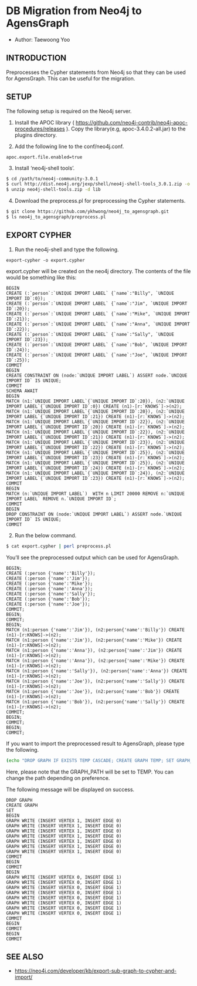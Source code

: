 # DB Migration from Neo4j to AgensGraph
- Author: Taewoong Yoo

## INTRODUCTION
Preprocesses the Cypher statements from Neo4j so that they can be used for AgensGraph. This can be useful for the migration.

## SETUP
The following setup is required on the Neo4j server.

1. Install the APOC library ( https://github.com/neo4j-contrib/neo4j-apoc-procedures/releases ).
Copy the library(e.g, apoc-3.4.0.2-all.jar) to the plugins directory.

2. Add the following line to the conf/neo4j.conf.
```
apoc.export.file.enabled=true
```

3. Install ‘neo4j-shell tools’.
```sh
$ cd /path/to/neo4j-community-3.0.1
$ curl http://dist.neo4j.org/jexp/shell/neo4j-shell-tools_3.0.1.zip -o neo4j-shell-tools.zip
$ unzip neo4j-shell-tools.zip -d lib
```

4. Download the preprocess.pl for preprocessing the Cypher statements.
```sh
$ git clone https://github.com/ykhwong/neo4j_to_agensgraph.git
$ ls neo4j_to_agensgraph/preprocess.pl
```

## EXPORT CYPHER

1. Run the neo4j-shell and type the following.

```
export-cypher -o export.cypher
```

export.cypher will be created on the neo4j directory.
The contents of the file would be something like this:

```
BEGIN
CREATE (:`person`:`UNIQUE IMPORT LABEL` {`name`:"Billy", `UNIQUE IMPORT ID`:0});
CREATE (:`person`:`UNIQUE IMPORT LABEL` {`name`:"Jim", `UNIQUE IMPORT ID`:20});
CREATE (:`person`:`UNIQUE IMPORT LABEL` {`name`:"Mike", `UNIQUE IMPORT ID`:21});
CREATE (:`person`:`UNIQUE IMPORT LABEL` {`name`:"Anna", `UNIQUE IMPORT ID`:22});
CREATE (:`person`:`UNIQUE IMPORT LABEL` {`name`:"Sally", `UNIQUE IMPORT ID`:23});
CREATE (:`person`:`UNIQUE IMPORT LABEL` {`name`:"Bob", `UNIQUE IMPORT ID`:24});
CREATE (:`person`:`UNIQUE IMPORT LABEL` {`name`:"Joe", `UNIQUE IMPORT ID`:25});
COMMIT
BEGIN
CREATE CONSTRAINT ON (node:`UNIQUE IMPORT LABEL`) ASSERT node.`UNIQUE IMPORT ID` IS UNIQUE;
COMMIT
SCHEMA AWAIT
BEGIN
MATCH (n1:`UNIQUE IMPORT LABEL`{`UNIQUE IMPORT ID`:20}), (n2:`UNIQUE IMPORT LABEL`{`UNIQUE IMPORT ID`:0}) CREATE (n1)-[r:`KNOWS`]->(n2);
MATCH (n1:`UNIQUE IMPORT LABEL`{`UNIQUE IMPORT ID`:20}), (n2:`UNIQUE IMPORT LABEL`{`UNIQUE IMPORT ID`:21}) CREATE (n1)-[r:`KNOWS`]->(n2);
MATCH (n1:`UNIQUE IMPORT LABEL`{`UNIQUE IMPORT ID`:22}), (n2:`UNIQUE IMPORT LABEL`{`UNIQUE IMPORT ID`:20}) CREATE (n1)-[r:`KNOWS`]->(n2);
MATCH (n1:`UNIQUE IMPORT LABEL`{`UNIQUE IMPORT ID`:22}), (n2:`UNIQUE IMPORT LABEL`{`UNIQUE IMPORT ID`:21}) CREATE (n1)-[r:`KNOWS`]->(n2);
MATCH (n1:`UNIQUE IMPORT LABEL`{`UNIQUE IMPORT ID`:23}), (n2:`UNIQUE IMPORT LABEL`{`UNIQUE IMPORT ID`:22}) CREATE (n1)-[r:`KNOWS`]->(n2);
MATCH (n1:`UNIQUE IMPORT LABEL`{`UNIQUE IMPORT ID`:25}), (n2:`UNIQUE IMPORT LABEL`{`UNIQUE IMPORT ID`:23}) CREATE (n1)-[r:`KNOWS`]->(n2);
MATCH (n1:`UNIQUE IMPORT LABEL`{`UNIQUE IMPORT ID`:25}), (n2:`UNIQUE IMPORT LABEL`{`UNIQUE IMPORT ID`:24}) CREATE (n1)-[r:`KNOWS`]->(n2);
MATCH (n1:`UNIQUE IMPORT LABEL`{`UNIQUE IMPORT ID`:24}), (n2:`UNIQUE IMPORT LABEL`{`UNIQUE IMPORT ID`:23}) CREATE (n1)-[r:`KNOWS`]->(n2);
COMMIT
BEGIN
MATCH (n:`UNIQUE IMPORT LABEL`)  WITH n LIMIT 20000 REMOVE n:`UNIQUE IMPORT LABEL` REMOVE n.`UNIQUE IMPORT ID`;
COMMIT
BEGIN
DROP CONSTRAINT ON (node:`UNIQUE IMPORT LABEL`) ASSERT node.`UNIQUE IMPORT ID` IS UNIQUE;
COMMIT
```

2. Run the below command.
```sh
$ cat export.cypher | perl preprocess.pl
```

You’ll see the preprocessed output which can be used for AgensGraph.
```
BEGIN;
CREATE (:person {'name':'Billy'});
CREATE (:person {'name':'Jim'});
CREATE (:person {'name':'Mike'});
CREATE (:person {'name':'Anna'});
CREATE (:person {'name':'Sally'});
CREATE (:person {'name':'Bob'});
CREATE (:person {'name':'Joe'});
COMMIT;
BEGIN;
COMMIT;
BEGIN;
MATCH (n1:person {'name':'Jim'}), (n2:person{'name':'Billy'}) CREATE (n1)-[r:KNOWS]->(n2);
MATCH (n1:person {'name':'Jim'}), (n2:person{'name':'Mike'}) CREATE (n1)-[r:KNOWS]->(n2);
MATCH (n1:person {'name':'Anna'}), (n2:person{'name':'Jim'}) CREATE (n1)-[r:KNOWS]->(n2);
MATCH (n1:person {'name':'Anna'}), (n2:person{'name':'Mike'}) CREATE (n1)-[r:KNOWS]->(n2);
MATCH (n1:person {'name':'Sally'}), (n2:person{'name':'Anna'}) CREATE (n1)-[r:KNOWS]->(n2);
MATCH (n1:person {'name':'Joe'}), (n2:person{'name':'Sally'}) CREATE (n1)-[r:KNOWS]->(n2);
MATCH (n1:person {'name':'Joe'}), (n2:person{'name':'Bob'}) CREATE (n1)-[r:KNOWS]->(n2);
MATCH (n1:person {'name':'Bob'}), (n2:person{'name':'Sally'}) CREATE (n1)-[r:KNOWS]->(n2);
COMMIT;
BEGIN;
COMMIT;
BEGIN;
COMMIT;
```

If you want to import the preprocessed result to AgensGraph, please type the following.
```sh
(echo "DROP GRAPH IF EXISTS TEMP CASCADE; CREATE GRAPH TEMP; SET GRAPH_PATH=TEMP;"&&cat export.cypher | perl preprocess.pl) | agens
```

Here, please note that the GRAPH_PATH will be set to TEMP. You can change the path depending on preference.

The following message will be displayed on success.
```
DROP GRAPH
CREATE GRAPH
SET
BEGIN
GRAPH WRITE (INSERT VERTEX 1, INSERT EDGE 0)
GRAPH WRITE (INSERT VERTEX 1, INSERT EDGE 0)
GRAPH WRITE (INSERT VERTEX 1, INSERT EDGE 0)
GRAPH WRITE (INSERT VERTEX 1, INSERT EDGE 0)
GRAPH WRITE (INSERT VERTEX 1, INSERT EDGE 0)
GRAPH WRITE (INSERT VERTEX 1, INSERT EDGE 0)
GRAPH WRITE (INSERT VERTEX 1, INSERT EDGE 0)
COMMIT
BEGIN
COMMIT
BEGIN
GRAPH WRITE (INSERT VERTEX 0, INSERT EDGE 1)
GRAPH WRITE (INSERT VERTEX 0, INSERT EDGE 1)
GRAPH WRITE (INSERT VERTEX 0, INSERT EDGE 1)
GRAPH WRITE (INSERT VERTEX 0, INSERT EDGE 1)
GRAPH WRITE (INSERT VERTEX 0, INSERT EDGE 1)
GRAPH WRITE (INSERT VERTEX 0, INSERT EDGE 1)
GRAPH WRITE (INSERT VERTEX 0, INSERT EDGE 1)
GRAPH WRITE (INSERT VERTEX 0, INSERT EDGE 1)
COMMIT
BEGIN
COMMIT
BEGIN
COMMIT
```

## SEE ALSO
* https://neo4j.com/developer/kb/export-sub-graph-to-cypher-and-import/
